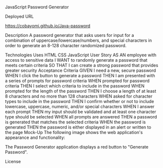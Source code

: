JavaScript Password Generator

Deployed URL

https://cobayomi.github.io/Java-password

Description
A password generator that asks users for input for a combination of uppercase/lowercase/numbers, and special characters in order to generate an 8-128 character randomized password.

Technologies Uses
HTML
CSS
JavaScript
User Story
AS AN employee with access to sensitive data
I WANT to randomly generate a password that meets certain criteria
SO THAT I can create a strong password that provides greater security
Acceptance Criteria
GIVEN I need a new, secure password
WHEN I click the button to generate a password
THEN I am presented with a series of prompts for password criteria
WHEN prompted for password criteria
THEN I select which criteria to include in the password
WHEN prompted for the length of the password
THEN I choose a length of at least 8 characters and no more than 128 characters
WHEN asked for character types to include in the password
THEN I confirm whether or not to include lowercase, uppercase, numeric, and/or special characters
WHEN I answer each prompt
THEN my input should be validated and at least one character type should be selected
WHEN all prompts are answered
THEN a password is generated that matches the selected criteria
WHEN the password is generated
THEN the password is either displayed in an alert or written to the page
Mock-Up
The following image shows the web application's appearance and functionality:

The Password Generator application displays a red button to "Generate Password".

License